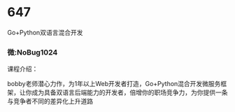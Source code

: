# 647
Go+Python双语言混合开发
### 微:NoBug1024 


课程介绍：

bobby老师潜心力作，为1年以上Web开发者打造，Go+Python混合开发微服务框架，让你成为具备双语言后端能力的开发者，倍增你的职场竞争力，为你提供一条与竞争者不同的差异化上升道路
